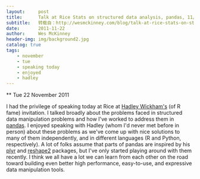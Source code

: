 ```yaml
---
layout:     post
title:      Talk at Rice Stats on structured data analysis, pandas, 11/21/2011
subtitle:   转载自：http://wesmckinney.com/blog/talk-at-rice-stats-on-structured-data-analysis-pandas-11212011/
date:       2011-11-22
author:     Wes McKinney
header-img: img/background2.jpg
catalog: true
tags:
    - november
    - tue
    - speaking today
    - enjoyed
    - hadley
---
```






** Tue 22 November 2011

 

I had the privilege of speaking today at Rice at [Hadley Wickham's](http://www.had.co.nz/) (of R fame) invitation. I talked broadly about the problems faced in structured data manipulation problems and how I've worked to address them in [pandas](http://pandas.sourceforge.net/.). I enjoyed speaking with Hadley (whom I'd never met before in person) about these problems as we've come up with nice solutions to many of them independently, and in different languages (R and Python, respectively). A lot of folks assume that parts of pandas are inspired by his [plyr](http://plyr.had.co.nz/) and [reshape2](http://cran.r-project.org/web/packages/reshape2/index.html) packages, but I've only started playing around with them recently. I think we all have a lot we can learn from each other on the road toward building even better high performance, easy-to-use, and expressive data manipulation tools.
